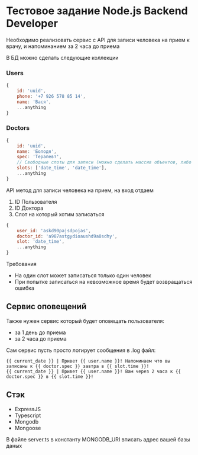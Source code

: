 # Тестовое задание Node.js Backend Developer

Необходимо реализовать сервис с API для записи человека на прием к врачу, и напоминанием за 2 часа до приема

В БД можно сделать следующие коллекции

### Users

```js
{
    id: 'uuid',
    phone: '+7 926 578 85 14',
    name: 'Вася',
    ...anything
}
```

### Doctors

```js
{
    id: 'uuid',
    name: 'Болодя',
    spec: 'Терапевт',
    // Свободные слоты для записи (можно сделать массив объектов, либо просто DateTime)
    slots: ['date_time', 'date_time'],
    ...anything
}
```
API метод для записи человека на прием, на вход отдаем

1. ID Пользователя
2. ID Доктора
3. Слот на который хотим записаться

```js
{
    user_id: 'askd90pajsdpojas',    
    doctor_id: 'a987astgydioaushd9a0sdhy',
    slot: 'date_time',
    ...anything
}
```

Требования

- На один слот может записаться только один человек
- При попытке записаться на невозможное время будет возвращаться ошибка

## Сервис оповещений

Также нужен сервис который будет оповещать пользователя:

- за 1 день до приема
- за 2 часа до приема

Сам сервис пусть просто логирует сообщения в .log файл:

```log
{{ current_date }} | Привет {{ user.name }}! Напоминаем что вы записаны к {{ doctor.spec }} завтра в {{ slot.time }}!
{{ current_date }} | Привет {{ user.name }}! Вам через 2 часа к {{ doctor.spec }} в {{ slot.time }}!
```

## Cтэк

- ExpressJS
- Typescript
- Mongodb
- Mongoose


В файле server.ts в константу MONGODB_URI вписать адрес вашей базы даных
